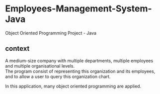 # Employees-Management-System-Java
Object Oriented Programming Project - Java

## context  
A medium-size company with multiple departments, multiple employees and multiple organisational levels.  
The program consist of representing this organization and its employees, and to allow a user to query this organization chart.  
  
In this application, many object oriented programming are applied.  

